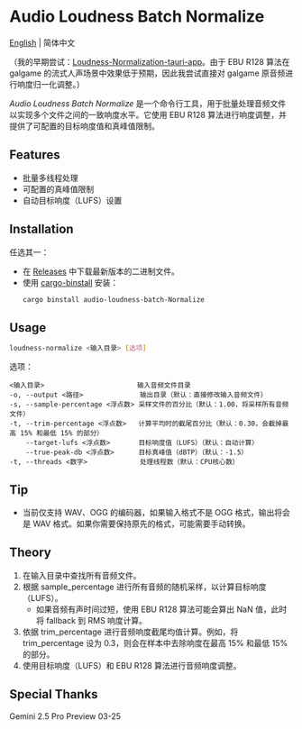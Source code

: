 # Audio Loudness Batch Normalize

[English](./README.md) | 简体中文

（我的早期尝试：[Loudness-Normalization-tauri-app](https://github.com/lxl66566/Loudness-Normalization-tauri-app)。由于 EBU R128 算法在 galgame 的流式人声场景中效果低于预期，因此我尝试直接对 galgame 原音频进行响度归一化调整。）

_Audio Loudness Batch Normalize_ 是一个命令行工具，用于批量处理音频文件以实现多个文件之间的一致响度水平。它使用 EBU R128 算法进行响度调整，并提供了可配置的目标响度值和真峰值限制。

## Features

- 批量多线程处理
- 可配置的真峰值限制
- 自动目标响度（LUFS）设置

## Installation

任选其一：

- 在 [Releases](https://github.com/lxl66566/audio-loudness-batch-normalize/releases) 中下载最新版本的二进制文件。
- 使用 [cargo-binstall](https://github.com/cargo-bins/cargo-binstall) 安装：
  ```bash
  cargo binstall audio-loudness-batch-Normalize
  ```

## Usage

```bash
loudness-normalize <输入目录> [选项]
```

选项：

```
<输入目录>                       输入音频文件目录
-o, --output <路径>              输出目录（默认：直接修改输入音频文件）
-s, --sample-percentage <浮点数> 采样文件的百分比（默认：1.00，将采样所有音频文件）
-t, --trim-percentage <浮点数>   计算平均时的截尾百分比（默认：0.30，会截掉最高 15% 和最低 15% 的部分）
    --target-lufs <浮点数>       目标响度值（LUFS）（默认：自动计算）
    --true-peak-db <浮点数>      目标真峰值（dBTP）（默认：-1.5）
-t, --threads <数字>             处理线程数（默认：CPU核心数）
```

## Tip

- 当前仅支持 WAV、OGG 的编码器，如果输入格式不是 OGG 格式，输出将会是 WAV 格式。如果你需要保持原先的格式，可能需要手动转换。

## Theory

1. 在输入目录中查找所有音频文件。
2. 根据 sample_percentage 进行所有音频的随机采样，以计算目标响度（LUFS）。
   - 如果音频有声时间过短，使用 EBU R128 算法可能会算出 NaN 值，此时将 fallback 到 RMS 响度计算。
3. 依据 trim_percentage 进行音频响度截尾均值计算。例如，将 trim_percentage 设为 0.3，则会在样本中去除响度在最高 15% 和最低 15% 的部分。
4. 使用目标响度（LUFS）和 EBU R128 算法进行音频响度调整。

## Special Thanks

Gemini 2.5 Pro Preview 03-25
